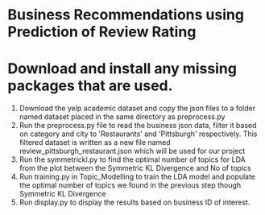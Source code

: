 # Business Recommendations using Prediction of Review Rating

# Download and install any missing packages that are used.

1. Download the yelp academic dataset and copy the json files to a folder named dataset placed in the same directory as preprocess.py
2. Run the preprocess.py file to read the business json data, filter it based on category and city to 'Restaurants' and 'Pittsburgh' respectively. This filtered dataset is written as a new file named review_pittsburgh_restaurant.json which will be used for our project
3. Run the symmetrickl.py to find the optimal number of topics for LDA from the plot between the Symmetric KL Divergence and No of topics
4. Run training.py in Topic_Modelling to train the LDA model and populate the optimal number of topics we found in the previous step though Symmetric KL Divergence
5. Run display.py to display the results based on business ID of interest.

